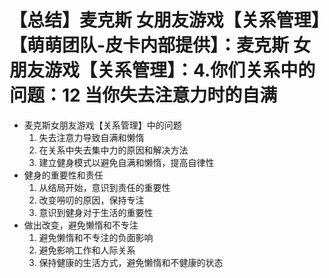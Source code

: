 # 【总结】麦克斯 女朋友游戏【关系管理】【萌萌团队-皮卡内部提供】：麦克斯 女朋友游戏【关系管理】：4.你们关系中的问题：12 当你失去注意力时的自满

-   麦克斯女朋友游戏【关系管理】中的问题
    1.  失去注意力导致自满和懒惰
    2.  在关系中失去集中力的原因和解决方法
    3.  建立健身模式以避免自满和懒惰，提高自律性
-   健身的重要性和责任
    1.  从结局开始，意识到责任的重要性
    2.  改变嘮叨的原因，保持专注
    3.  意识到健身对于生活的重要性
-   做出改变，避免懒惰和不专注
    1.  避免懒惰和不专注的负面影响
    2.  避免影响工作和人际关系
    3.  保持健康的生活方式，避免懒惰和不健康的状态